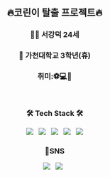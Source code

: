 <p align="center">
  <h2 align="center"> 🔥코린이 탈출 프로젝트🔥<br></h3>
</p>
<p align="center">
  <h3 align="center">👨‍💻 서강덕 24세</h3>
</p>
<p align="center">
  <h3 align="center">🏫 가천대학교 3학년(휴)</h3>
</p>
<p align="center">
  <h3 align="center">취미:⚽💻🛫</h3>
</p><br>

<h3 align="center"><b>🛠 Tech Stack 🛠</b></h3>
<p align="center">
<img src="https://img.shields.io/badge/C-A8B9CC?style=flat-square&logo=c%2B%2B&logoColor=white"/></a> &nbsp 
<img src="https://img.shields.io/badge/C++-00599C?style=flat-square&logo=c%2B%2B&logoColor=white"/></a> &nbsp 
<img src="https://img.shields.io/badge/Pyhon-3776AB?style=flat-square&logo=python&logoColor=white"/></a> &nbsp
<img src="https://img.shields.io/badge/Java-007396?style=flat-square&logo=java&logoColor=white"/></a> &nbsp
<img src="https://img.shields.io/badge/Android-3DDC84?style=flat-square&logo=Android&logoColor=white"/></a>
</p>



<h3 align="center"><b>📌SNS </b></h3>
<p align="center">
<a href="https://www.instagram.com/river_duck_/"><img src="https://img.shields.io/badge/Instargram-E4405F?style=flat-square&logo=instagram&logoColor=white"/></a> &nbsp
<a href="https://rkdejr2321.github.io"><img src="https://img.shields.io/badge/Blog-181717?style=flat-square&logo=github&logoColor=white"/></a> &nbsp
